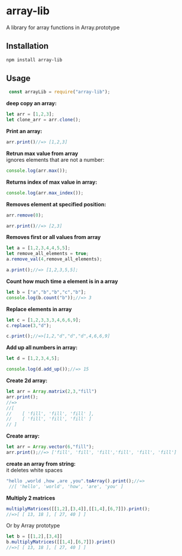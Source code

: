 # array-lib

A library for array functions in Array.prototype

## Installation
```sh
npm install array-lib
```

## Usage 

```js
 const arrayLib = require("array-lib");
 ```
 **deep copy an array:**
 ```js
 let arr = [1,2,3];
 let clone_arr = arr.clone();
```
 **Print an array:**
 ```js
 arr.print()//=> [1,2,3]
```
 **Retrun max value from array**<br /> 
  ignores elements that are not a number:
 ```js
 console.log(arr.max());
 ```

 **Returns index of max value in array:**
 ```js
 console.log(arr.max_index());
```
**Removes element at specified position:**
```js
arr.remove(0);

arr.print()//=> [2,3]
```

**Removes first or all values from array**
```js
let a = [1,2,3,4,4,5,5];
let remove_all_elements = true;
a.remove_val(4,remove_all_elements);

a.print();//=> [1,2,3,5,5];
```

**Count how much time a element is in a array**
```js
let b = ["a","b","b","c","b"];
console.log(b.count("b"));//=> 3
```
**Replace elements in array**
```js
let c = [1,2,3,3,3,4,6,6,9];
c.replace(3,"d");

c.print();//=>[1,2,"d","d","d",4,6,6,9]
```
**Add up all numbers in array:**
```js
let d = [1,2,3,4,5];

console.log(d.add_up());//=> 15
```
**Create 2d array:**
```js
let arr = Array.matrix(2,3,"fill")
arr.print();
//=>
//[ 
//    [ 'fill', 'fill', 'fill' ],
//    [ 'fill', 'fill', 'fill' ]
// ]
```

**Create array:**
```js
let arr = Array.vector(6,"fill");
arr.print();//=> ['fill', 'fill', 'fill','fill', 'fill', 'fill']
```

**create an array from string:**<br />
it deletes white spaces
```js
"hello ,world ,how ,are ,you".toArray().print();//=>
 //[ 'hello', 'world', 'how', 'are', 'you' ]
```
**Multiply 2 matrices**
 
```js 
multiplyMatrices([[1,2],[3,4]],[[1,4],[6,7]]).print();
//=>[ [ 13, 18 ], [ 27, 40 ] ]
```
Or by Array prototype
```js
let b = [[1,2],[3,4]]
b.multiplyMatrices([[1,4],[6,7]]).print()
//=>[ [ 13, 18 ], [ 27, 40 ] ]
```
